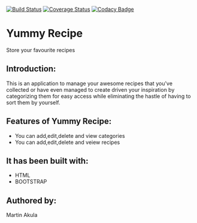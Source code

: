 
[![Build Status](https://travis-ci.org/akulamartin/yummy-recipe.svg?branch=master)](https://travis-ci.org/akulamartin/yummy-recipe) [![Coverage Status](https://coveralls.io/repos/github/akulamartin/yummy-recipe/badge.svg?branch=master)](https://coveralls.io/github/akulamartin/yummy-recipe?branch=master) [![Codacy Badge](https://api.codacy.com/project/badge/Grade/513d3e6806a6426db8d1a6fb78953992)](https://www.codacy.com/app/akulamartin/yummy-recipe?utm_source=github.com&amp;utm_medium=referral&amp;utm_content=akulamartin/yummy-recipe&amp;utm_campaign=Badge_Grade)

# Yummy Recipe
Store your favourite recipes

## Introduction:
This is an application to manage your awesome recipes that you've collected or have even managed to create driven your inspiration by categorizing them for easy access while eliminating the hastle of having to sort them by yourself. 

## Features of Yummy Recipe:
* You can add,edit,delete and view categories
* You can add,edit,delete and veiew recipes

## It has been built with:
* HTML
* BOOTSTRAP

## Authored by:

Martin Akula

